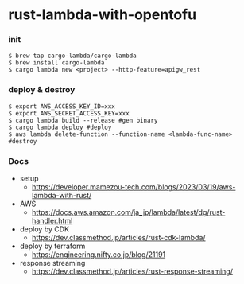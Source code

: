 # rust-lambda-with-opentofu

### init
```shell
$ brew tap cargo-lambda/cargo-lambda
$ brew install cargo-lambda
$ cargo lambda new <project> --http-feature=apigw_rest
```

### deploy & destroy
```shell
$ export AWS_ACCESS_KEY_ID=xxx
$ export AWS_SECRET_ACCESS_KEY=xxx
$ cargo lambda build --release #gen binary
$ cargo lambda deploy #deploy
$ aws lambda delete-function --function-name <lambda-func-name> #destroy
```

### Docs
- setup
  - https://developer.mamezou-tech.com/blogs/2023/03/19/aws-lambda-with-rust/ 
- AWS
  - https://docs.aws.amazon.com/ja_jp/lambda/latest/dg/rust-handler.html
- deploy by CDK
  - https://dev.classmethod.jp/articles/rust-cdk-lambda/
- deploy by terraform
  - https://engineering.nifty.co.jp/blog/21191
- response streaming
  - https://dev.classmethod.jp/articles/rust-response-streaming/